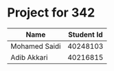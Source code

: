 # Project for 342

| Name | Student Id|
| ------------- | ------------- |
| Mohamed Saidi | 40248103  |
| Adib Akkari   | 40216815  |
